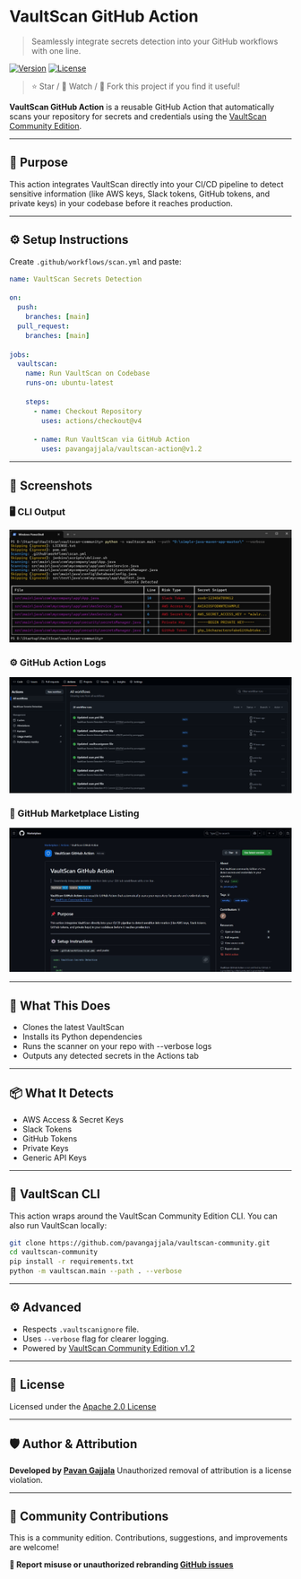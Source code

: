 # VaultScan GitHub Action

> Seamlessly integrate secrets detection into your GitHub workflows with one line.

[![Version](https://img.shields.io/badge/VaultScan-v1.2-blue)](https://github.com/pavangajjala/vaultscan-community)
[![License](https://img.shields.io/badge/License-Apache_2.0-blue.svg)](LICENSE)

> ⭐ Star / 👀 Watch / 🍴 Fork this project if you find it useful!

**VaultScan GitHub Action** is a reusable GitHub Action that automatically scans your repository for secrets and credentials using the [VaultScan Community Edition](https://github.com/pavangajjala/vaultscan-community).

---

## 📌 Purpose

This action integrates VaultScan directly into your CI/CD pipeline to detect sensitive information (like AWS keys, Slack tokens, GitHub tokens, and private keys) in your codebase before it reaches production.

---

## ⚙️ Setup Instructions

Create `.github/workflows/scan.yml` and paste:

```yaml
name: VaultScan Secrets Detection

on:
  push:
    branches: [main]
  pull_request:
    branches: [main]

jobs:
  vaultscan:
    name: Run VaultScan on Codebase
    runs-on: ubuntu-latest

    steps:
      - name: Checkout Repository
        uses: actions/checkout@v4

      - name: Run VaultScan via GitHub Action
        uses: pavangajjala/vaultscan-action@v1.2
```
---

## 📸 Screenshots

### 🖥️ CLI Output
![CLI Output](assets/cli-output.png)

### ⚙️ GitHub Action Logs
![GitHub Action](assets/github-action.png)

### 🛒 GitHub Marketplace Listing
![Marketplace](assets/marketplace.png)

---

## 🧪 What This Does
- Clones the latest VaultScan
- Installs its Python dependencies
- Runs the scanner on your repo with --verbose logs
- Outputs any detected secrets in the Actions tab

---
## 📦 What It Detects
- AWS Access & Secret Keys
- Slack Tokens
- GitHub Tokens
- Private Keys
- Generic API Keys
---

## 🔗 VaultScan CLI
This action wraps around the VaultScan Community Edition CLI. You can also run VaultScan locally:

```bash
git clone https://github.com/pavangajjala/vaultscan-community.git
cd vaultscan-community
pip install -r requirements.txt
python -m vaultscan.main --path . --verbose
```
---

## ⚙️ Advanced

- Respects `.vaultscanignore` file.
- Uses `--verbose` flag for clearer logging.
- Powered by [VaultScan Community Edition v1.2](https://github.com/pavangajjala/vaultscan-community/tree/v1.2)

---

## 📜 License

Licensed under the [Apache 2.0 License](LICENSE)

---
## 🛡️ Author & Attribution

**Developed by [Pavan Gajjala](https://github.com/pavangajjala)**
Unauthorized removal of attribution is a license violation.

---

## 🤝 Community Contributions

This is a community edition. Contributions, suggestions, and improvements are welcome!

**📣 Report misuse or unauthorized rebranding [GitHub issues](https://github.com/pavangajjala/vaultscan-action/issues)**